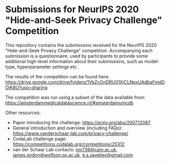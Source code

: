 # Submissions for NeurIPS 2020 "Hide-and-Seek Privacy Challenge" Competition

This repository contains the submissions received for the NeurIPS 2020 "Hide-and-Seek Privacy Challenge" competition. Accompanying each submission is a questionnaire, used by participants to provide some additional high-level information about their submissions, such as model-type, hyperparameter settings etc.

The results of the competition can be found here: https://drive.google.com/drive/folders/1VkZcGnDRU01XjCLNpxUAdbaFmdDOjK8U?usp=sharing

The competition was run using a subset of the data available from: https://amsterdammedicaldatascience.nl/#amsterdamumcdb

Other resources:
* Paper introducing the challenge: https://arxiv.org/abs/2007.12087  
* General introduction and overview (including FAQs): https://www.vanderschaar-lab.com/privacy-challenge/  
* CodaLab challenge page: https://competitions.codalab.org/competitions/25312  
* van der Schaar Lab contacts: nm736@cam.ac.uk, james.jordon@wolfson.ox.ac.uk, e.s.saveliev@gmail.com